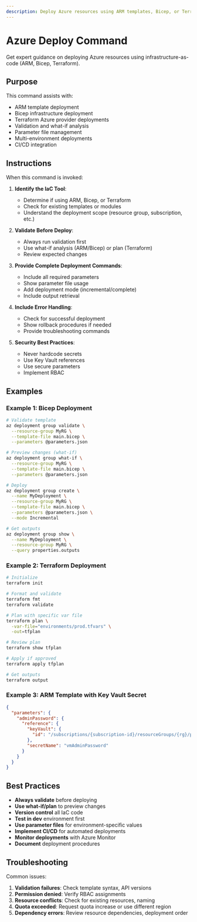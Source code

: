 ```yaml
---
description: Deploy Azure resources using ARM templates, Bicep, or Terraform with best practices
---
```


# Azure Deploy Command

Get expert guidance on deploying Azure resources using infrastructure-as-code (ARM, Bicep, Terraform).

## Purpose

This command assists with:
- ARM template deployment
- Bicep infrastructure deployment
- Terraform Azure provider deployments
- Validation and what-if analysis
- Parameter file management
- Multi-environment deployments
- CI/CD integration

## Instructions

When this command is invoked:

1. **Identify the IaC Tool**:
   - Determine if using ARM, Bicep, or Terraform
   - Check for existing templates or modules
   - Understand the deployment scope (resource group, subscription, etc.)

2. **Validate Before Deploy**:
   - Always run validation first
   - Use what-if analysis (ARM/Bicep) or plan (Terraform)
   - Review expected changes

3. **Provide Complete Deployment Commands**:
   - Include all required parameters
   - Show parameter file usage
   - Add deployment mode (incremental/complete)
   - Include output retrieval

4. **Include Error Handling**:
   - Check for successful deployment
   - Show rollback procedures if needed
   - Provide troubleshooting commands

5. **Security Best Practices**:
   - Never hardcode secrets
   - Use Key Vault references
   - Use secure parameters
   - Implement RBAC

## Examples

### Example 1: Bicep Deployment
```bash
# Validate template
az deployment group validate \
  --resource-group MyRG \
  --template-file main.bicep \
  --parameters @parameters.json

# Preview changes (what-if)
az deployment group what-if \
  --resource-group MyRG \
  --template-file main.bicep \
  --parameters @parameters.json

# Deploy
az deployment group create \
  --name MyDeployment \
  --resource-group MyRG \
  --template-file main.bicep \
  --parameters @parameters.json \
  --mode Incremental

# Get outputs
az deployment group show \
  --name MyDeployment \
  --resource-group MyRG \
  --query properties.outputs
```

### Example 2: Terraform Deployment
```bash
# Initialize
terraform init

# Format and validate
terraform fmt
terraform validate

# Plan with specific var file
terraform plan \
  -var-file="environments/prod.tfvars" \
  -out=tfplan

# Review plan
terraform show tfplan

# Apply if approved
terraform apply tfplan

# Get outputs
terraform output
```

### Example 3: ARM Template with Key Vault Secret
```json
{
  "parameters": {
    "adminPassword": {
      "reference": {
        "keyVault": {
          "id": "/subscriptions/{subscription-id}/resourceGroups/{rg}/providers/Microsoft.KeyVault/vaults/{vault-name}"
        },
        "secretName": "vmAdminPassword"
      }
    }
  }
}
```

## Best Practices

- **Always validate** before deploying
- **Use what-if/plan** to preview changes
- **Version control** all IaC code
- **Test in dev** environment first
- **Use parameter files** for environment-specific values
- **Implement CI/CD** for automated deployments
- **Monitor deployments** with Azure Monitor
- **Document** deployment procedures

## Troubleshooting

Common issues:
1. **Validation failures**: Check template syntax, API versions
2. **Permission denied**: Verify RBAC assignments
3. **Resource conflicts**: Check for existing resources, naming
4. **Quota exceeded**: Request quota increase or use different region
5. **Dependency errors**: Review resource dependencies, deployment order
